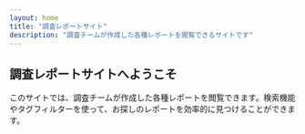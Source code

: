 ```yaml
---
layout: home
title: "調査レポートサイト"
description: "調査チームが作成した各種レポートを閲覧できるサイトです"
---
```


## 調査レポートサイトへようこそ

このサイトでは、調査チームが作成した各種レポートを閲覧できます。検索機能やタグフィルターを使って、お探しのレポートを効率的に見つけることができます。